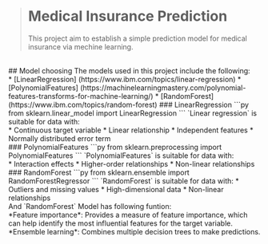 > # Medical Insurance Prediction
> This project aim to establish a simple prediction model for medical insurance via mechine learning.<br>
<br>
 ## Model choosing
 The models used in this project include the following:<br>
 * [LinearRegression] (https://www.ibm.com/topics/linear-regression)
 * [PolynomialFeatures] (https://machinelearningmastery.com/polynomial-features-transforms-for-machine-learning/)
 * [RandomForest] (https://www.ibm.com/topics/random-forest)
 ### LinearRegression 
 ```py
from sklearn.linear_model import LinearRegression
```
 `Linear regression` is suitable for data with:<br>
 * Continuous target variable
 * Linear relationship
 * Independent features
 * Normally distributed error term
<br>
### PolynomialFeatures
```py
from sklearn.preprocessing import PolynomialFeatures
```
`PolynomialFeatures` is suitable for data with:<br>
* Interaction effects
* Higher-order relationships
* Non-linear relationships
<br>
### RandomForest
```py
from sklearn.ensemble import RandomForestRegressor
```
`RandomForest` is suitable for data with:<be>
* Outliers and missing values
* High-dimensional data
* Non-linear relationships <br>
And `RandomForest` Model has following funtion:<br>
*Feature importance*: Provides a measure of feature importance, which can help identify the most influential features for the target variable.<br>
*Ensemble learning*: Combines multiple decision trees to make predictions.<br>

